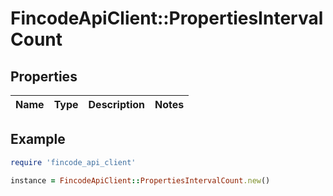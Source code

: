 # FincodeApiClient::PropertiesIntervalCount

## Properties

| Name | Type | Description | Notes |
| ---- | ---- | ----------- | ----- |

## Example

```ruby
require 'fincode_api_client'

instance = FincodeApiClient::PropertiesIntervalCount.new()
```

